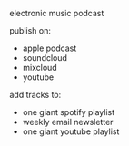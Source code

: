 electronic music podcast

publish on:

- apple podcast
- soundcloud
- mixcloud
- youtube

add tracks to:

- one giant spotify playlist
- weekly email newsletter
- one giant youtube playlist
